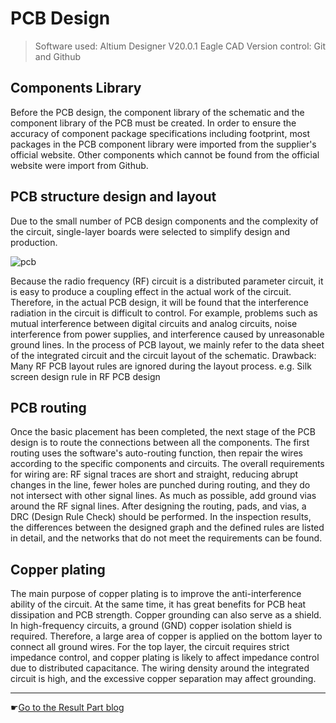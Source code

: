 # PCB Design

> Software used: Altium Designer V20.0.1 Eagle CAD
> Version control: Git and Github


## Components Library
Before the PCB design, the component library of the schematic and the component library of the PCB must be created. In order to ensure the accuracy of component package specifications including footprint, most packages in the PCB component library were imported from the supplier's official website. Other components which cannot be found from the official website were import from Github. 

## PCB structure design and layout
Due to the small number of PCB design components and the complexity of the circuit, single-layer boards were selected to simplify design and production.

![pcb](/img/pcb.png)

Because the radio frequency (RF) circuit is a distributed parameter circuit, it is easy to produce a coupling effect in the actual work of the circuit. Therefore, in the actual PCB design, it will be found that the interference radiation in the circuit is difficult to control.
For example, problems such as mutual interference between digital circuits and analog circuits, noise interference from power supplies, and interference caused by unreasonable ground lines. 
In the process of PCB layout, we mainly refer to the data sheet of the integrated circuit and the circuit layout of the schematic.
Drawback: Many RF PCB layout rules are ignored during the layout process.
e.g. Silk screen design rule in RF PCB design 

## PCB routing
Once the basic placement has been completed, the next stage of the PCB design is to route the connections between all the components. The first routing uses the software's auto-routing function, then repair the wires according to the specific components and circuits.
The overall requirements for wiring are: RF signal traces are short and straight, reducing abrupt changes in the line, fewer holes are punched during routing, and they do not intersect with other signal lines. As much as possible, add ground vias around the RF signal lines.
After designing the routing, pads, and vias, a DRC (Design Rule Check) should be performed. In the inspection results, the differences between the designed graph and the defined rules are listed in detail, and the networks that do not meet the requirements can be found.

## Copper plating
The main purpose of copper plating is to improve the anti-interference ability of the circuit. At the same time, it has great benefits for PCB heat dissipation and PCB strength. Copper grounding can also serve as a shield.
In high-frequency circuits, a ground (GND) copper isolation shield is required. Therefore, a large area of copper is applied on the bottom layer to connect all ground wires. For the top layer, the circuit requires strict impedance control, and copper plating is likely to affect impedance control due to distributed capacitance. The wiring density around the integrated circuit is high, and the excessive copper separation may affect grounding.


-----------------------------
☛[Go to the Result Part blog](/part/result)